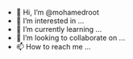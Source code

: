 - 👋 Hi, I’m @mohamedroot
- 👀 I’m interested in ...
- 🌱 I’m currently learning ...
- 💞️ I’m looking to collaborate on ...
- 📫 How to reach me ...

<!---
mohamedroot/mohamedroot is a ✨ special ✨ repository because its `README.md` (this file) appears on your GitHub profile.
You can click the Preview link to take a look at your changes.
--->
